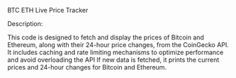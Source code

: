 BTC ETH Live Price Tracker

Description:

This code is designed to fetch and display the prices of Bitcoin and Ethereum, along with their 24-hour price changes, from the CoinGecko API. 
It includes caching and rate limiting mechanisms to optimize performance and avoid overloading the API
If new data is fetched, it prints the current prices and 24-hour changes for Bitcoin and Ethereum.
